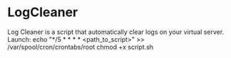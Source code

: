 # LogCleaner
Log Cleaner is a script that automatically clear logs on your virtual server.
Launch: 
echo "*/5 * * * * <path_to_script>" >> /var/spool/cron/crontabs/root
chmod +x script.sh
